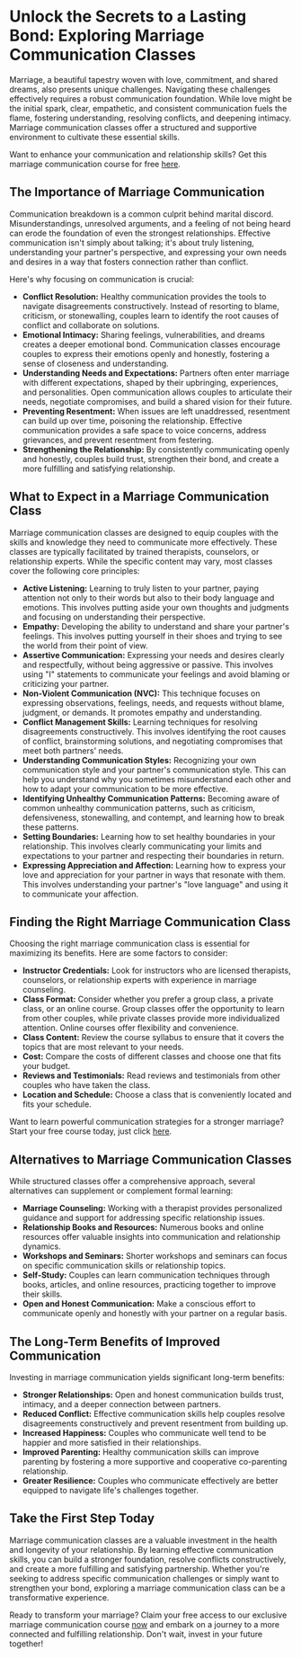 # Unlock the Secrets to a Lasting Bond: Exploring Marriage Communication Classes

Marriage, a beautiful tapestry woven with love, commitment, and shared dreams, also presents unique challenges. Navigating these challenges effectively requires a robust communication foundation. While love might be the initial spark, clear, empathetic, and consistent communication fuels the flame, fostering understanding, resolving conflicts, and deepening intimacy.  Marriage communication classes offer a structured and supportive environment to cultivate these essential skills.

Want to enhance your communication and relationship skills? Get this marriage communication course for free [here](https://udemywork.com/marriage-communication-classes).

## The Importance of Marriage Communication

Communication breakdown is a common culprit behind marital discord.  Misunderstandings, unresolved arguments, and a feeling of not being heard can erode the foundation of even the strongest relationships. Effective communication isn't simply about talking; it's about truly listening, understanding your partner's perspective, and expressing your own needs and desires in a way that fosters connection rather than conflict.

Here's why focusing on communication is crucial:

*   **Conflict Resolution:**  Healthy communication provides the tools to navigate disagreements constructively.  Instead of resorting to blame, criticism, or stonewalling, couples learn to identify the root causes of conflict and collaborate on solutions.
*   **Emotional Intimacy:**  Sharing feelings, vulnerabilities, and dreams creates a deeper emotional bond.  Communication classes encourage couples to express their emotions openly and honestly, fostering a sense of closeness and understanding.
*   **Understanding Needs and Expectations:**  Partners often enter marriage with different expectations, shaped by their upbringing, experiences, and personalities. Open communication allows couples to articulate their needs, negotiate compromises, and build a shared vision for their future.
*   **Preventing Resentment:**  When issues are left unaddressed, resentment can build up over time, poisoning the relationship. Effective communication provides a safe space to voice concerns, address grievances, and prevent resentment from festering.
*   **Strengthening the Relationship:**  By consistently communicating openly and honestly, couples build trust, strengthen their bond, and create a more fulfilling and satisfying relationship.

## What to Expect in a Marriage Communication Class

Marriage communication classes are designed to equip couples with the skills and knowledge they need to communicate more effectively.  These classes are typically facilitated by trained therapists, counselors, or relationship experts. While the specific content may vary, most classes cover the following core principles:

*   **Active Listening:** Learning to truly listen to your partner, paying attention not only to their words but also to their body language and emotions.  This involves putting aside your own thoughts and judgments and focusing on understanding their perspective.
*   **Empathy:**  Developing the ability to understand and share your partner's feelings.  This involves putting yourself in their shoes and trying to see the world from their point of view.
*   **Assertive Communication:**  Expressing your needs and desires clearly and respectfully, without being aggressive or passive. This involves using "I" statements to communicate your feelings and avoid blaming or criticizing your partner.
*   **Non-Violent Communication (NVC):** This technique focuses on expressing observations, feelings, needs, and requests without blame, judgment, or demands. It promotes empathy and understanding.
*   **Conflict Management Skills:**  Learning techniques for resolving disagreements constructively.  This involves identifying the root causes of conflict, brainstorming solutions, and negotiating compromises that meet both partners' needs.
*   **Understanding Communication Styles:**  Recognizing your own communication style and your partner's communication style. This can help you understand why you sometimes misunderstand each other and how to adapt your communication to be more effective.
*   **Identifying Unhealthy Communication Patterns:**  Becoming aware of common unhealthy communication patterns, such as criticism, defensiveness, stonewalling, and contempt, and learning how to break these patterns.
*   **Setting Boundaries:**  Learning how to set healthy boundaries in your relationship. This involves clearly communicating your limits and expectations to your partner and respecting their boundaries in return.
*   **Expressing Appreciation and Affection:**  Learning how to express your love and appreciation for your partner in ways that resonate with them. This involves understanding your partner's "love language" and using it to communicate your affection.

## Finding the Right Marriage Communication Class

Choosing the right marriage communication class is essential for maximizing its benefits. Here are some factors to consider:

*   **Instructor Credentials:** Look for instructors who are licensed therapists, counselors, or relationship experts with experience in marriage counseling.
*   **Class Format:** Consider whether you prefer a group class, a private class, or an online course. Group classes offer the opportunity to learn from other couples, while private classes provide more individualized attention. Online courses offer flexibility and convenience.
*   **Class Content:** Review the course syllabus to ensure that it covers the topics that are most relevant to your needs.
*   **Cost:** Compare the costs of different classes and choose one that fits your budget.
*   **Reviews and Testimonials:** Read reviews and testimonials from other couples who have taken the class.
*   **Location and Schedule:** Choose a class that is conveniently located and fits your schedule.

Want to learn powerful communication strategies for a stronger marriage?  Start your free course today, just click [here](https://udemywork.com/marriage-communication-classes).

## Alternatives to Marriage Communication Classes

While structured classes offer a comprehensive approach, several alternatives can supplement or complement formal learning:

*   **Marriage Counseling:** Working with a therapist provides personalized guidance and support for addressing specific relationship issues.
*   **Relationship Books and Resources:** Numerous books and online resources offer valuable insights into communication and relationship dynamics.
*   **Workshops and Seminars:** Shorter workshops and seminars can focus on specific communication skills or relationship topics.
*   **Self-Study:** Couples can learn communication techniques through books, articles, and online resources, practicing together to improve their skills.
*   **Open and Honest Communication:** Make a conscious effort to communicate openly and honestly with your partner on a regular basis.

## The Long-Term Benefits of Improved Communication

Investing in marriage communication yields significant long-term benefits:

*   **Stronger Relationships:** Open and honest communication builds trust, intimacy, and a deeper connection between partners.
*   **Reduced Conflict:** Effective communication skills help couples resolve disagreements constructively and prevent resentment from building up.
*   **Increased Happiness:** Couples who communicate well tend to be happier and more satisfied in their relationships.
*   **Improved Parenting:** Healthy communication skills can improve parenting by fostering a more supportive and cooperative co-parenting relationship.
*   **Greater Resilience:** Couples who communicate effectively are better equipped to navigate life's challenges together.

##  Take the First Step Today

Marriage communication classes are a valuable investment in the health and longevity of your relationship. By learning effective communication skills, you can build a stronger foundation, resolve conflicts constructively, and create a more fulfilling and satisfying partnership. Whether you're seeking to address specific communication challenges or simply want to strengthen your bond, exploring a marriage communication class can be a transformative experience.

Ready to transform your marriage?  Claim your free access to our exclusive marriage communication course [now](https://udemywork.com/marriage-communication-classes) and embark on a journey to a more connected and fulfilling relationship.  Don't wait, invest in your future together!
